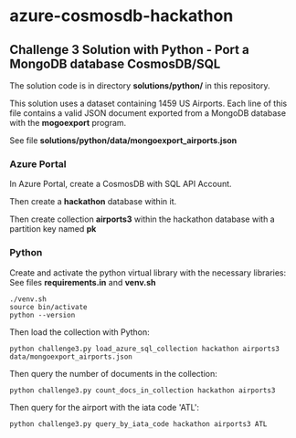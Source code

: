 # azure-cosmosdb-hackathon

## Challenge 3 Solution with Python - Port a MongoDB database CosmosDB/SQL

The solution code is in directory **solutions/python/** in this repository.

This solution uses a dataset containing 1459 US Airports.  Each line of this
file contains a valid JSON document exported from a MongoDB database with the 
**mogoexport** program.

See file **solutions/python/data/mongoexport_airports.json**


### Azure Portal

In Azure Portal, create a CosmosDB with SQL API Account.

Then create a **hackathon** database within it.

Then create collection **airports3** within the hackathon database
with a partition key named **pk**

### Python

Create and activate the python virtual library with the necessary libraries:
See files **requirements.in** and **venv.sh**
```
./venv.sh
source bin/activate
python --version
```

Then load the collection with Python:
```
python challenge3.py load_azure_sql_collection hackathon airports3 data/mongoexport_airports.json
```

Then query the number of documents in the collection:
```
python challenge3.py count_docs_in_collection hackathon airports3
```

Then query for the airport with the iata code 'ATL':
```
python challenge3.py query_by_iata_code hackathon airports3 ATL
```
